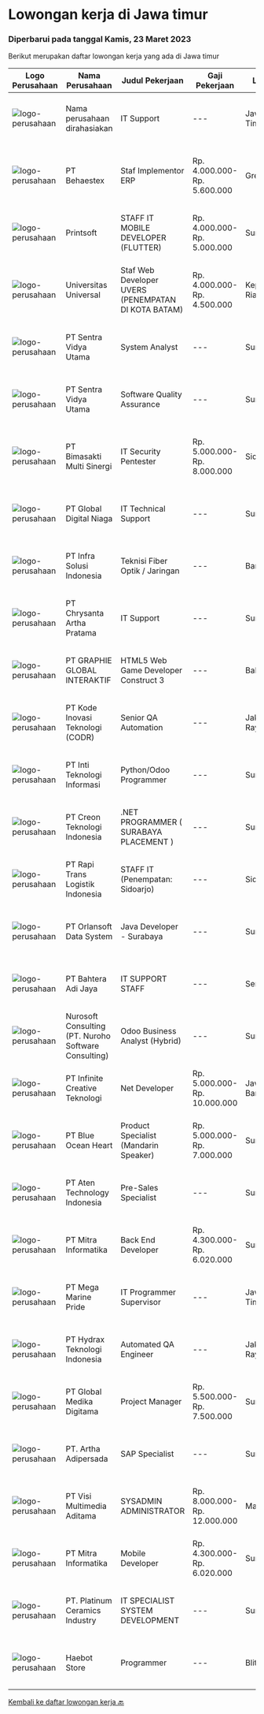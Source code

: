
  # Lowongan kerja di Jawa timur

  ### Diperbarui pada tanggal Kamis, 23 Maret 2023

  Berikut merupakan daftar lowongan kerja yang ada di Jawa timur

  |Logo Perusahaan | Nama Perusahaan | Judul Pekerjaan | Gaji Pekerjaan | Lokasi | Deskripsi | Tanggal diunggah | Pranala |
  | -------------- | --------------- | --------------- | --------- | --------- | -------------- | ------- | ----------- |
  |![logo-perusahaan](https://i.ibb.co/sqvTCh9/112815900-stock-vector-no-image-available-icon-flat-vector.webp)|Nama perusahaan dirahasiakan|IT Support|---|Jawa Timur|Usia maksimal 35 tahun Pendidikan minimal S1 segala jurusan Minimal memiliki 1 tahun pengalaman kerja di bidang yang sama  Mempunyai pengetahuan dan...|Senin, 20 Maret 2023|https://www.jobstreet.co.id/id/job/it-support-4268311?token=0~8f73aa5e-1f3d-4087-a413-3258b2f29c15&sectionRank=1&jobId=jobstreet-id-job-4268311|
|![logo-perusahaan](https://image-service-cdn.seek.com.au/8b7e2b05ba209582732a5c82d57c211066889fbb/ee4dce1061f3f616224767ad58cb2fc751b8d2dc)|PT Behaestex|Staf Implementor ERP|Rp. 4.000.000-Rp. 5.600.000|Gresik|1. Usia maks. 25 tahun.2. Pendidikan min. S1 Sistem Informasi, Teknik Informatika atau bidang   lain yang linear.3. Berpengalaman sebagai implementor....|Rabu, 22 Maret 2023|https://www.jobstreet.co.id/id/job/staf-implementor-erp-4271042?token=0~8f73aa5e-1f3d-4087-a413-3258b2f29c15&sectionRank=2&jobId=jobstreet-id-job-4271042|
|![logo-perusahaan](https://image-service-cdn.seek.com.au/a90079fce62dbadba3aa64a84be18204a4bec09b/ee4dce1061f3f616224767ad58cb2fc751b8d2dc)|Printsoft|STAFF IT MOBILE DEVELOPER (FLUTTER)|Rp. 4.000.000-Rp. 5.000.000|Surabaya|Mengatur proses pengembangan software mulai dari konsep hingga pengiriman Menjaga dan meningkatkan pengerjaan software Mengatur siklus awal sampai...|Rabu, 22 Maret 2023|https://www.jobstreet.co.id/id/job/staff-it-mobile-developer-flutter-4251675?token=0~8f73aa5e-1f3d-4087-a413-3258b2f29c15&sectionRank=3&jobId=jobstreet-id-job-4251675|
|![logo-perusahaan](https://image-service-cdn.seek.com.au/872a4f5f67ec54088d1d3b199ea228bef1b40ae9/ee4dce1061f3f616224767ad58cb2fc751b8d2dc)|Universitas Universal|Staf Web Developer UVERS (PENEMPATAN DI KOTA BATAM)|Rp. 4.000.000-Rp. 4.500.000|Kepulauan Riau|-Minimal Lulusan S1 Bidang Ilmu Komputer/ Pemrograman-Menguasai konsep web dasar (PHP,HTML,JavaScript,Jquery,etc)-Menguasai framework Laravel dan...|Senin, 20 Maret 2023|https://www.jobstreet.co.id/id/job/staf-web-developer-uvers-penempatan-di-kota-batam-4268578?token=0~8f73aa5e-1f3d-4087-a413-3258b2f29c15&sectionRank=4&jobId=jobstreet-id-job-4268578|
|![logo-perusahaan](https://image-service-cdn.seek.com.au/89a4b4d8e6af0c01c230c2b1f638fbea996731cb/ee4dce1061f3f616224767ad58cb2fc751b8d2dc)|PT Sentra Vidya Utama|System Analyst|---|Surabaya|Job Description:- Meet and coordinate with team to establish project scope, system goals, and requirements- Develop, analyze, prioritize, and organize...|Rabu, 22 Maret 2023|https://www.jobstreet.co.id/id/job/system-analyst-4258848?token=0~8f73aa5e-1f3d-4087-a413-3258b2f29c15&sectionRank=5&jobId=jobstreet-id-job-4258848|
|![logo-perusahaan](https://image-service-cdn.seek.com.au/89a4b4d8e6af0c01c230c2b1f638fbea996731cb/ee4dce1061f3f616224767ad58cb2fc751b8d2dc)|PT Sentra Vidya Utama|Software Quality Assurance|---|Surabaya|Review requirements, specifications, and technical design documents to provide timely and meaningful feedback Create detailed, comprehensive, and...|Rabu, 22 Maret 2023|https://www.jobstreet.co.id/id/job/software-quality-assurance-4258864?token=0~8f73aa5e-1f3d-4087-a413-3258b2f29c15&sectionRank=6&jobId=jobstreet-id-job-4258864|
|![logo-perusahaan](https://image-service-cdn.seek.com.au/3c3597528a656ba0a7299263a04fc9ed9cb02b85/ee4dce1061f3f616224767ad58cb2fc751b8d2dc)|PT Bimasakti Multi Sinergi|IT Security Pentester|Rp. 5.000.000-Rp. 8.000.000|Sidoarjo|Job Description : Perform API testing and crosscheck the documentation Perform microservice testing and crosscheck with business logic Carry out...|Selasa, 21 Maret 2023|https://www.jobstreet.co.id/id/job/it-security-pentester-4269419?token=0~8f73aa5e-1f3d-4087-a413-3258b2f29c15&sectionRank=7&jobId=jobstreet-id-job-4269419|
|![logo-perusahaan](https://image-service-cdn.seek.com.au/5adf629a4c39d6424046cad3a9f88aafc7b32664/ee4dce1061f3f616224767ad58cb2fc751b8d2dc)|PT Global Digital Niaga|IT Technical Support|---|Surabaya|As an IT Technical Support Staff , you will make sure that employees and stores can work properly using IT tools, working device, network, and another...|Jumat, 17 Maret 2023|https://www.jobstreet.co.id/id/job/it-technical-support-4265884?token=0~8f73aa5e-1f3d-4087-a413-3258b2f29c15&sectionRank=8&jobId=jobstreet-id-job-4265884|
|![logo-perusahaan](https://image-service-cdn.seek.com.au/1d28508741a18a8787327f3864aa8fb63be75845/ee4dce1061f3f616224767ad58cb2fc751b8d2dc)|PT Infra Solusi Indonesia|Teknisi Fiber Optik / Jaringan|---|Bandung|Melakukan proses aktivasi jaringan FDH dan FTTH sehingga termigrasi dengan baik  Melakukan penuntasan progress work order pole konstruksi sesuai...|Senin, 20 Maret 2023|https://www.jobstreet.co.id/id/job/teknisi-fiber-optik-jaringan-4268658?token=0~8f73aa5e-1f3d-4087-a413-3258b2f29c15&sectionRank=9&jobId=jobstreet-id-job-4268658|
|![logo-perusahaan](https://image-service-cdn.seek.com.au/d550243675e4cdc0c20cdfc8f2ceee29bfeacd98/ee4dce1061f3f616224767ad58cb2fc751b8d2dc)|PT Chrysanta Artha Pratama|IT Support|---|Surabaya|Kualifikasi : Usia Maksimal 35 tahun Pendidikan S1 Teknik Informatika Pengalaman dibidang IT minimal 2 tahun Memiliki komunikasi yang baik Mampu...|Jumat, 17 Maret 2023|https://www.jobstreet.co.id/id/job/it-support-4265964?token=0~8f73aa5e-1f3d-4087-a413-3258b2f29c15&sectionRank=10&jobId=jobstreet-id-job-4265964|
|![logo-perusahaan](https://image-service-cdn.seek.com.au/f9a751ea24d68e4658d0eb7882e2db58a9b95cb0/ee4dce1061f3f616224767ad58cb2fc751b8d2dc)|PT GRAPHIE GLOBAL INTERAKTIF|HTML5 Web Game Developer Construct 3|---|Bali|Deskripsi Pekerjaan : Usia maksimal 35 tahun Pendidikan terakhir minimal D3 Menyenangi dunia aplikasi komputer dan pembuatan game Mempunyai kemampuan...|Selasa, 21 Maret 2023|https://www.jobstreet.co.id/id/job/html5-web-game-developer-construct-3-4258701?token=0~8f73aa5e-1f3d-4087-a413-3258b2f29c15&sectionRank=11&jobId=jobstreet-id-job-4258701|
|![logo-perusahaan](https://image-service-cdn.seek.com.au/6d97a4ffe0f325e8e84b260a2064eead4009eff7/ee4dce1061f3f616224767ad58cb2fc751b8d2dc)|PT Kode Inovasi Teknologi (CODR)|Senior QA Automation|---|Jakarta Raya|Minimum Requirements: Candidates must possess at least a Bachelor's Degree in Engineering (Computer/Telecommunication), Computer Science/Information...|Rabu, 22 Maret 2023|https://www.jobstreet.co.id/id/job/senior-qa-automation-4251849?token=0~8f73aa5e-1f3d-4087-a413-3258b2f29c15&sectionRank=12&jobId=jobstreet-id-job-4251849|
|![logo-perusahaan](https://image-service-cdn.seek.com.au/a3f7d360ff9e1e6e7d3ed749d430b060fa5aa3c1/ee4dce1061f3f616224767ad58cb2fc751b8d2dc)|PT Inti Teknologi Informasi|Python/Odoo Programmer|---|Surabaya|Kualifikasi: Pendidikan minimal D3/S1 di Teknik Informatika/ Sistem Informasi atau setara Pengalaman minimal 1 tahun di Odoo ERP Menguasai python dan...|Selasa, 21 Maret 2023|https://www.jobstreet.co.id/id/job/python-odoo-programmer-4269953?token=0~8f73aa5e-1f3d-4087-a413-3258b2f29c15&sectionRank=13&jobId=jobstreet-id-job-4269953|
|![logo-perusahaan](https://image-service-cdn.seek.com.au/78901259d4decf231e925fe499347bc599591a6f/ee4dce1061f3f616224767ad58cb2fc751b8d2dc)|PT Creon Teknologi Indonesia|.NET PROGRAMMER ( SURABAYA PLACEMENT )|---|Surabaya|Job Responsibilities: Involved in all phases of the software development life cycle – from requirements analysis, development, testing and...|Selasa, 21 Maret 2023|https://www.jobstreet.co.id/id/job/.net-programmer-surabaya-placement-4250243?token=0~8f73aa5e-1f3d-4087-a413-3258b2f29c15&sectionRank=14&jobId=jobstreet-id-job-4250243|
|![logo-perusahaan](https://image-service-cdn.seek.com.au/3c0f72282b628d1cf217581439a58c3c6950a5c5/ee4dce1061f3f616224767ad58cb2fc751b8d2dc)|PT Rapi Trans Logistik Indonesia|STAFF IT (Penempatan: Sidoarjo)|---|Sidoarjo|Staff IT ( Penempatan: Trosobo- Sidoarjo)Job Desc: Melakukan maintenance dan troubleshooting IT Hardware secara berkala Melakukan perakitan PC...|Jumat, 17 Maret 2023|https://www.jobstreet.co.id/id/job/staff-it-penempatan%3A-sidoarjo-4266153?token=0~8f73aa5e-1f3d-4087-a413-3258b2f29c15&sectionRank=15&jobId=jobstreet-id-job-4266153|
|![logo-perusahaan](https://image-service-cdn.seek.com.au/a4b7314bc64b1e8b1ea0cb6439f456cb457c8381/ee4dce1061f3f616224767ad58cb2fc751b8d2dc)|PT Orlansoft Data System|Java Developer -  Surabaya|---|Surabaya|Job Description Develop and test application code Bug fixing and improving application performance Creating technical documentation of application...|Rabu, 22 Maret 2023|https://www.jobstreet.co.id/id/job/java-developer-surabaya-4252466?token=0~8f73aa5e-1f3d-4087-a413-3258b2f29c15&sectionRank=16&jobId=jobstreet-id-job-4252466|
|![logo-perusahaan](https://image-service-cdn.seek.com.au/a219cc154aeca44b611e11989e2ae044ce0dc049/ee4dce1061f3f616224767ad58cb2fc751b8d2dc)|PT Bahtera Adi Jaya|IT SUPPORT STAFF|---|Semarang|Qualifications : Maximum 35 years old Education Minimum D3 of Information Technology Majors Communicative , time management and problem solving in the...|Kamis, 16 Maret 2023|https://www.jobstreet.co.id/id/job/it-support-staff-4264420?token=0~8f73aa5e-1f3d-4087-a413-3258b2f29c15&sectionRank=17&jobId=jobstreet-id-job-4264420|
|![logo-perusahaan](https://image-service-cdn.seek.com.au/f4ccb3c6c29b6a64ef7e0b54e72b5cd67e48f50c/ee4dce1061f3f616224767ad58cb2fc751b8d2dc)|Nurosoft Consulting (PT. Nuroho Software Consulting)|Odoo Business Analyst (Hybrid)|---|Surabaya|Responsibilities Analyze customer business processes, write specifications, and suggest solutions Implement the agreed solutions Write test cases and...|Senin, 20 Maret 2023|https://www.jobstreet.co.id/id/job/odoo-business-analyst-hybrid-4269328?token=0~8f73aa5e-1f3d-4087-a413-3258b2f29c15&sectionRank=18&jobId=jobstreet-id-job-4269328|
|![logo-perusahaan](https://image-service-cdn.seek.com.au/c72352b901bd95ef0164bc4fe1e71dbb73f31282/ee4dce1061f3f616224767ad58cb2fc751b8d2dc)|PT Infinite Creative Teknologi|Net Developer|Rp. 5.000.000-Rp. 10.000.000|Jawa Barat|Keuntungan BPJS Kesehatan BPJS Ketenagakerjaan THR Deskripsi PekerjaanWorks from home is our advantage, there's never been a better time to work from...|Selasa, 21 Maret 2023|https://www.jobstreet.co.id/id/job/net-developer-4249947?token=0~8f73aa5e-1f3d-4087-a413-3258b2f29c15&sectionRank=19&jobId=jobstreet-id-job-4249947|
|![logo-perusahaan](https://image-service-cdn.seek.com.au/c0d75cc98a451939c6343c4896e0bf72a2c786b4/ee4dce1061f3f616224767ad58cb2fc751b8d2dc)|PT Blue Ocean Heart|Product Specialist (Mandarin Speaker)|Rp. 5.000.000-Rp. 7.000.000|Surabaya|Maximum 27 years old Minimum Bachelor Degree (S1) in all Major Fluent in Mandarin (writing, reading and speaking)  Fluent in Ms. Excel At least 1 year...|Senin, 20 Maret 2023|https://www.jobstreet.co.id/id/job/product-specialist-mandarin-speaker-4268618?token=0~8f73aa5e-1f3d-4087-a413-3258b2f29c15&sectionRank=20&jobId=jobstreet-id-job-4268618|
|![logo-perusahaan](https://image-service-cdn.seek.com.au/75c2aa3f38527c1b9e8555f3fdc1ea1007dffa87/ee4dce1061f3f616224767ad58cb2fc751b8d2dc)|PT Aten Technology Indonesia|Pre-Sales Specialist|---|Surabaya|Pre-sales SpecialistJob description: 1. Coordinates closely with Sales, PM, Technical support and service resources to align solution design for...|Selasa, 21 Maret 2023|https://www.jobstreet.co.id/id/job/pre-sales-specialist-4268987?token=0~8f73aa5e-1f3d-4087-a413-3258b2f29c15&sectionRank=21&jobId=jobstreet-id-job-4268987|
|![logo-perusahaan](https://image-service-cdn.seek.com.au/f41a3a3e89984f2dabec38a3b33e4fa0e4b94970/ee4dce1061f3f616224767ad58cb2fc751b8d2dc)|PT Mitra Informatika|Back End Developer|Rp. 4.300.000-Rp. 6.020.000|Surabaya|About Mitra Informatika Mitra Informatika is an IT company based in Surabaya that positioning itself to become the market leader in providing...|Selasa, 21 Maret 2023|https://www.jobstreet.co.id/id/job/back-end-developer-4258602?token=0~8f73aa5e-1f3d-4087-a413-3258b2f29c15&sectionRank=22&jobId=jobstreet-id-job-4258602|
|![logo-perusahaan](https://image-service-cdn.seek.com.au/c2d1b10e65f5a153629011d5886a8b3d0e1913fb/ee4dce1061f3f616224767ad58cb2fc751b8d2dc)|PT Mega Marine Pride|IT Programmer Supervisor|---|Jawa Timur|Melakukan analisa alur sistem di ERP yang sesuai dengan business proses perusahaan Melakukan pengelolaan atau perbaikan aplikasi Web based PHP...|Sabtu, 18 Maret 2023|https://www.jobstreet.co.id/id/job/it-programmer-supervisor-4255706?token=0~8f73aa5e-1f3d-4087-a413-3258b2f29c15&sectionRank=23&jobId=jobstreet-id-job-4255706|
|![logo-perusahaan](https://image-service-cdn.seek.com.au/0915e933a3dc2ea63450989533648cf5f53ea17f/ee4dce1061f3f616224767ad58cb2fc751b8d2dc)|PT Hydrax Teknologi Indonesia|Automated QA Engineer|---|Jakarta Raya|Hydra X provides regulatory-compliant, enterprise-ready solutions to prepare institutional clients for the future of finance. We seek to bridge the...|Senin, 20 Maret 2023|https://www.jobstreet.co.id/id/job/automated-qa-engineer-4268641?token=0~8f73aa5e-1f3d-4087-a413-3258b2f29c15&sectionRank=24&jobId=jobstreet-id-job-4268641|
|![logo-perusahaan](https://image-service-cdn.seek.com.au/4b282eaf2c65d61f8532d8ff00b352f8e7d77e7d/ee4dce1061f3f616224767ad58cb2fc751b8d2dc)|PT Global Medika Digitama|Project Manager|Rp. 5.500.000-Rp. 7.500.000|Surabaya|Kualifikasi Memiliki kemampuan komunikasi interpersonal yang sangat baik Memiliki kapasitas dalam melakukan negosiasi, terutama di industri kesehatan...|Minggu, 19 Maret 2023|https://www.jobstreet.co.id/id/job/project-manager-4257502?token=0~8f73aa5e-1f3d-4087-a413-3258b2f29c15&sectionRank=25&jobId=jobstreet-id-job-4257502|
|![logo-perusahaan](https://image-service-cdn.seek.com.au/79f4dc8cf28ba9e26902992e618fd87ebf0393ac/ee4dce1061f3f616224767ad58cb2fc751b8d2dc)|PT. Artha Adipersada|SAP Specialist|---|Surabaya|SYARAT : Pendidikan minimal D3/S1 terkait teknologi informasi dan komputer Pengalaman kerja minimal 1 tahun di bidang IT Programmer/Developer ERP...|Sabtu, 18 Maret 2023|https://www.jobstreet.co.id/id/job/sap-specialist-4248100?token=0~8f73aa5e-1f3d-4087-a413-3258b2f29c15&sectionRank=26&jobId=jobstreet-id-job-4248100|
|![logo-perusahaan](https://image-service-cdn.seek.com.au/b8528c389ba1b59ec14f571684d5a518b5b2a7b1/ee4dce1061f3f616224767ad58cb2fc751b8d2dc)|PT Visi Multimedia Aditama|SYSADMIN ADMINISTRATOR|Rp. 8.000.000-Rp. 12.000.000|Malang|PT Visi Multimedia Aditama is a fast-growing multinational IT company that focuses on providing various IT services, building web-based application,...|Jumat, 17 Maret 2023|https://www.jobstreet.co.id/id/job/sysadmin-administrator-4266320?token=0~8f73aa5e-1f3d-4087-a413-3258b2f29c15&sectionRank=27&jobId=jobstreet-id-job-4266320|
|![logo-perusahaan](https://image-service-cdn.seek.com.au/f41a3a3e89984f2dabec38a3b33e4fa0e4b94970/ee4dce1061f3f616224767ad58cb2fc751b8d2dc)|PT Mitra Informatika|Mobile Developer|Rp. 4.300.000-Rp. 6.020.000|Surabaya|About Mitra Informatika Mitra Informatika is an IT company based in Surabaya that positioning itself to become the market leader in providing...|Selasa, 21 Maret 2023|https://www.jobstreet.co.id/id/job/mobile-developer-4250599?token=0~8f73aa5e-1f3d-4087-a413-3258b2f29c15&sectionRank=28&jobId=jobstreet-id-job-4250599|
|![logo-perusahaan](https://image-service-cdn.seek.com.au/3da367d53d6b115c8b98c600bac5033969001265/ee4dce1061f3f616224767ad58cb2fc751b8d2dc)|PT. Platinum Ceramics Industry|IT SPECIALIST SYSTEM DEVELOPMENT|---|Surabaya|Candidate must possess at least Bachelor's Degree in Computer Science/Information Technology or equivalent. At least 2 Year(s) of working experience...|Rabu, 15 Maret 2023|https://www.jobstreet.co.id/id/job/it-specialist-system-development-4263733?token=0~8f73aa5e-1f3d-4087-a413-3258b2f29c15&sectionRank=29&jobId=jobstreet-id-job-4263733|
|![logo-perusahaan](https://i.ibb.co/sqvTCh9/112815900-stock-vector-no-image-available-icon-flat-vector.webp)|Haebot Store|Programmer|---|Blitar|Kualifikasi  Menguasai Gihub, PHP C14, Javascript Pendidikan minimal SMA/Sederajat  Fresh Graduate Welcome Berpengalaman dibidangnya  Siap bekerja...|Selasa, 21 Maret 2023|https://www.jobstreet.co.id/id/job/programmer-4270614?token=0~8f73aa5e-1f3d-4087-a413-3258b2f29c15&sectionRank=30&jobId=jobstreet-id-job-4270614|


  [Kembali ke daftar lowongan kerja 🔙](../README.md#daftar-lowongan-kerja)
  
